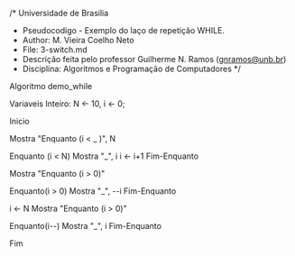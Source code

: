 /*	Universidade de Brasilia
 *	Pseudocodigo -   Exemplo do laço de repetição WHILE. 
 *	Author: M. Vieira Coelho Neto
 * 	File: 3-switch.md
 * 	Descrição feita pelo professor Guilherme N. Ramos (gnramos@unb.br)
 *	Disciplina: Algoritmos e Programação de Computadores */

Algoritmo demo_while

Variaveis
Inteiro: N <- 10, i <- 0;

Inicio

Mostra "Enquanto (i < _ )", N

Enquanto (i < N)
	Mostra "_", i
	i <- i+1
Fim-Enquanto

Mostra "Enquanto (i > 0)"

Enquanto(i > 0)
	Mostra "_", --i
Fim-Enquanto

i <- N
Mostra "Enquanto (i > 0)"

Enquanto(i--)
	Mostra "_", i
Fim-Enquanto

Fim
